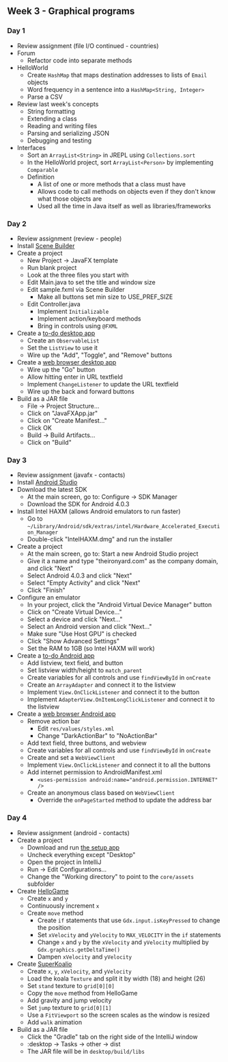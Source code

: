 ## Week 3 - Graphical programs

### Day 1

* Review assignment (file I/O continued - countries)
* Forum
  * Refactor code into separate methods
* HelloWorld
  * Create `HashMap` that maps destination addresses to lists of `Email` objects
  * Word frequency in a sentence into a `HashMap<String, Integer>`
  * Parse a CSV
* Review last week's concepts
  * String formatting
  * Extending a class
  * Reading and writing files
  * Parsing and serializing JSON
  * Debugging and testing
* Interfaces
  * Sort an `ArrayList<String>` in JREPL using `Collections.sort`
  * In the HelloWorld project, sort `ArrayList<Person>` by implementing `Comparable`
  * Definition
    * A list of one or more methods that a class must have
    * Allows code to call methods on objects even if they don't know what those objects are
    * Used all the time in Java itself as well as libraries/frameworks

### Day 2

* Review assignment (review - people)
* Install [Scene Builder](http://www.oracle.com/technetwork/java/javase/downloads/javafxscenebuilder-1x-archive-2199384.html)
* Create a project
  * New Project -> JavaFX template
  * Run blank project
  * Look at the three files you start with
  * Edit Main.java to set the title and window size
  * Edit sample.fxml via Scene Builder
    * Make all buttons set min size to USE_PREF_SIZE
  * Edit Controller.java
    * Implement `Initializable`
    * Implement action/keyboard methods
    * Bring in controls using `@FXML`
* Create a [to-do desktop app](../projects/ToDoDesktop)
  * Create an `ObservableList`
  * Set the `ListView` to use it
  * Wire up the "Add", "Toggle", and "Remove" buttons
* Create a [web browser desktop app](../projects/BrowserDesktop)
  * Wire up the "Go" button
  * Allow hitting enter in URL textfield
  * Implement `ChangeListener` to update the URL textfield
  * Wire up the back and forward buttons
* Build as a JAR file
  * File -> Project Structure...
  * Click on "JavaFXApp.jar"
  * Click on "Create Manifest..."
  * Click OK
  * Build -> Build Artifacts...
  * Click on "Build"

### Day 3

* Review assignment (javafx - contacts)
* Install [Android Studio](https://developer.android.com/sdk/index.html)
* Download the latest SDK
  * At the main screen, go to: Configure -> SDK Manager
  * Download the SDK for Android 4.0.3
* Install Intel HAXM (allows Android emulators to run faster)
  * Go to `~/Library/Android/sdk/extras/intel/Hardware_Accelerated_Execution_Manager`
  * Double-click "IntelHAXM.dmg" and run the installer
* Create a project
  * At the main screen, go to: Start a new Android Studio project
  * Give it a name and type "theironyard.com" as the company domain, and click "Next"
  * Select Android 4.0.3 and click "Next"
  * Select "Empty Activity" and click "Next"
  * Click "Finish"
* Configure an emulator
  * In your project, click the "Android Virtual Device Manager" button
  * Click on "Create Virtual Device..."
  * Select a device and click "Next..."
  * Select an Android version and click "Next..."
  * Make sure "Use Host GPU" is checked
  * Click "Show Advanced Settings"
  * Set the RAM to 1GB (so Intel HAXM will work)
* Create a [to-do Android app](../projects/ToDoAndroid)
  * Add listview, text field, and button
  * Set listview width/height to `match_parent`
  * Create variables for all controls and use `findViewById` in `onCreate`
  * Create an `ArrayAdapter` and connect it to the listview
  * Implement `View.OnClickListener` and connect it to the button
  * Implement `AdapterView.OnItemLongClickListener` and connect it to the listview
* Create a [web browser Android app](../projects/BrowserAndroid)
  * Remove action bar
    * Edit `res/values/styles.xml`
    * Change "DarkActionBar" to "NoActionBar"
  * Add text field, three buttons, and webview
  * Create variables for all controls and use `findViewById` in `onCreate`
  * Create and set a `WebViewClient`
  * Implement `View.OnClickListener` and connect it to all the buttons
  * Add internet permission to AndroidManifest.xml
    * `<uses-permission android:name="android.permission.INTERNET" />`
  * Create an anonymous class based on `WebViewClient`
    * Override the `onPageStarted` method to update the address bar

### Day 4

* Review assignment (android - contacts)
* Create a project
  * Download and run [the setup app](https://libgdx.badlogicgames.com/download.html)
  * Uncheck everything except "Desktop"
  * Open the project in IntelliJ
  * Run -> Edit Configurations...
  * Change the "Working directory" to point to the `core/assets` subfolder
* Create [HelloGame](../projects/HelloGame)
  * Create `x` and `y`
  * Continuously increment `x`
  * Create `move` method
    * Create `if` statements that use `Gdx.input.isKeyPressed` to change the position
    * Set `xVelocity` and `yVelocity` to `MAX_VELOCITY` in the `if` statements
    * Change `x` and `y` by the `xVelocity` and `yVelocity` multiplied by `Gdx.graphics.getDeltaTime()`
    * Dampen `xVelocity` and `yVelocity`
* Create [SuperKoalio](../projects/SuperKoalio)
  * Create `x`, `y`, `xVelocity`, and `yVelocity`
  * Load the koala `Texture` and split it by width (18) and height (26)
  * Set `stand` texture to `grid[0][0]`
  * Copy the `move` method from HelloGame
  * Add gravity and jump velocity
  * Set `jump` texture to `grid[0][1]`
  * Use a `FitViewport` so the screen scales as the window is resized
  * Add `walk` animation
* Build as a JAR file
  * Click the "Gradle" tab on the right side of the IntelliJ window
  * :desktop -> Tasks -> other -> dist
  * The JAR file will be in `desktop/build/libs`
